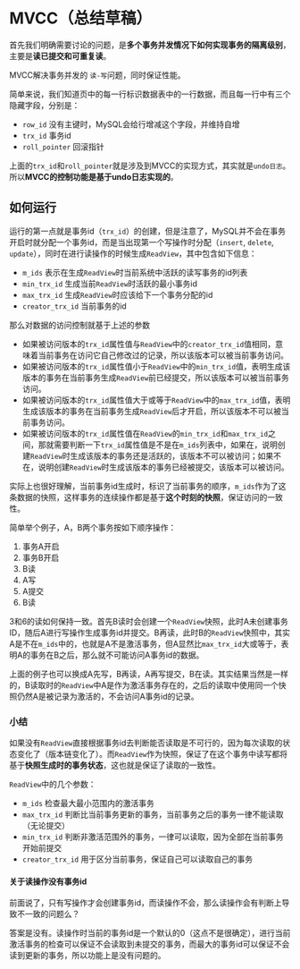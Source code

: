 # MVCC（总结草稿）

首先我们明确需要讨论的问题，是**多个事务并发情况下如何实现事务的隔离级别**，主要是**读已提交和可重复读**。



MVCC解决事务并发的 `读-写`问题，同时保证性能。

简单来说，我们知道页中的每一行标识数据表中的一行数据，而且每一行中有三个隐藏字段，分别是：

- `row_id`  没有主键时，MySQL会给行增减这个字段，并维持自增
- `trx_id`  事务id
- `roll_pointer`  回滚指针

上面的`trx_id`和`roll_pointer`就是涉及到MVCC的实现方式，其实就是`undo日志`。所以**MVCC的控制功能是基于undo日志实现的**。



## 如何运行

运行的第一点就是事务id（`trx_id`）的创建，但是注意了，MySQL并不会在事务开启时就分配一个事务id，而是当出现第一个写操作时分配（`insert`, `delete`, `update`），同时在进行读操作的时候生成`ReadView`，其中包含如下信息：

- `m_ids` 表示在生成`ReadView`时当前系统中活跃的读写事务的id列表
- `min_trx_id` 生成当前`ReadView`时活跃的最小事务id
- `max_trx_id` 生成`ReadView`时应该给下一个事务分配的id
- `creator_trx_id` 当前事务的id

那么对数据的访问控制就基于上述的参数

- 如果被访问版本的`trx_id`属性值与`ReadView`中的`creator_trx_id`值相同，意味着当前事务在访问它自己修改过的记录，所以该版本可以被当前事务访问。
- 如果被访问版本的`trx_id`属性值小于`ReadView`中的`min_trx_id`值，表明生成该版本的事务在当前事务生成`ReadView`前已经提交，所以该版本可以被当前事务访问。
- 如果被访问版本的`trx_id`属性值大于或等于`ReadView`中的`max_trx_id`值，表明生成该版本的事务在当前事务生成`ReadView`后才开启，所以该版本不可以被当前事务访问。
- 如果被访问版本的`trx_id`属性值在`ReadView`的`min_trx_id`和`max_trx_id`之间，那就需要判断一下`trx_id`属性值是不是在`m_ids`列表中，如果在，说明创建`ReadView`时生成该版本的事务还是活跃的，该版本不可以被访问；如果不在，说明创建`ReadView`时生成该版本的事务已经被提交，该版本可以被访问。

 实际上也很好理解，当前事务id生成时，标识了当前事务的顺序，`m_ids`作为了这条数据的快照，这样事务的连续操作都是基于**这个时刻的快照**，保证访问的一致性。

简单举个例子，A，B两个事务按如下顺序操作：

1. 事务A开启
2. 事务B开启
3. B读
4. A写
5. A提交
6. B读

3和6的读如何保持一致。首先B读时会创建一个`ReadView`快照，此时A未创建事务ID，随后A进行写操作生成事务id并提交。B再读，此时B的`ReadView`快照中，其实A是不在`m_ids`中的，也就是A不是激活事务，但A显然比`max_trx_id`大或等于，表明A的事务在B之后，那么就不可能访问A事务id的数据。

上面的例子也可以换成A先写，B再读，A再写提交，B在读。其实结果当然是一样的，B读取时的`ReadView`中A是作为激活事务存在的，之后的读取中使用同一个快照仍然A是被记录为激活的，不会访问A事务id的记录。

### 小结

如果没有`ReadView`直接根据事务id去判断能否读取是不可行的，因为每次读取的状态变化了（版本链变化了）。而`ReadView`作为快照，保证了在这个事务中读写都将基于**快照生成时的事务状态**，这也就是保证了读取的一致性。

`ReadView`中的几个参数：

- `m_ids` 检查最大最小范围内的激活事务
- `max_trx_id` 判断比当前事务更新的事务，当前事务之后的事务一律不能读取（无论提交）
- `min_trx_id` 判断非激活范围外的事务，一律可以读取，因为全部在当前事务开始前提交
- `creator_trx_id` 用于区分当前事务，保证自己可以读取自己的事务



#### 关于读操作没有事务id

前面说了，只有写操作才会创建事务id，而读操作不会，那么读操作会有判断上导致不一致的问题么？

答案是没有。读操作时当前的事务id是一个默认的0（这点不是很确定），进行当前激活事务的检查可以保证不会读取到未提交的事务，而最大的事务id可以保证不会读到更新的事务，所以功能上是没有问题的。


